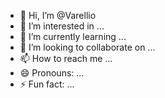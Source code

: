 - 👋 Hi, I’m @Varellio
- 👀 I’m interested in ...
- 🌱 I’m currently learning ...
- 💞️ I’m looking to collaborate on ...
- 📫 How to reach me ...
- 😄 Pronouns: ...
- ⚡ Fun fact: ...

<!---
Varellio/Varellio is a ✨ special ✨ repository because its `README.md` (this file) appears on your GitHub profile.
You can click the Preview link to take a look at your changes.
--->
